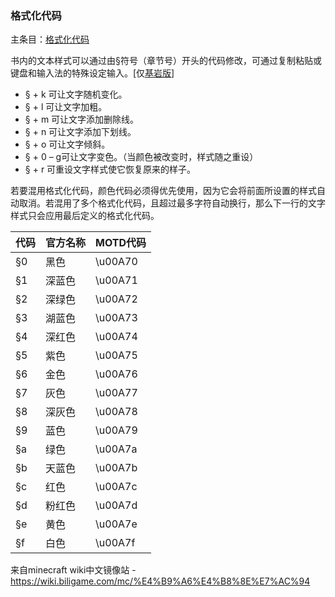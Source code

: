 ### 格式化代码

主条目：[格式化代码](https://wiki.biligame.com/mc/格式化代码)

书内的文本样式可以通过由§符号（章节号）开头的代码修改，可通过复制粘贴或键盘和输入法的特殊设定输入。[仅[基岩版](https://wiki.biligame.com/mc/基岩版)]

- § + k 可让文字随机变化。
- § + l 可让文字加粗。
- § + m 可让文字添加删除线。
- § + n 可让文字添加下划线。
- § + o 可让文字倾斜。
- § + 0 – g可让文字变色。（当颜色被改变时，样式随之重设）
- § + r 可重设文字样式使它恢复原来的样子。

若要混用格式化代码，颜色代码必须得优先使用，因为它会将前面所设置的样式自动取消。若混用了多个格式化代码，且超过最多字符自动换行，那么下一行的文字样式只会应用最后定义的格式化代码。

| 代码 | 官方名称 | MOTD代码 |
| ---- | -------- | -------- |
| §0   | 黑色     | \u00A70  |
| §1   | 深蓝色   | \u00A71  |
| §2   | 深绿色   | \u00A72  |
| §3   | 湖蓝色   | \u00A73  |
| §4   | 深红色   | \u00A74  |
| §5   | 紫色     | \u00A75  |
| §6   | 金色     | \u00A76  |
| §7   | 灰色     | \u00A77  |
| §8   | 深灰色   | \u00A78  |
| §9   | 蓝色     | \u00A79  |
| §a   | 绿色     | \u00A7a  |
| §b   | 天蓝色   | \u00A7b  |
| §c   | 红色     | \u00A7c  |
| §d   | 粉红色   | \u00A7d  |
| §e   | 黄色     | \u00A7e  |
| §f   | 白色     | \u00A7f  |



来自minecraft wiki中文镜像站 - https://wiki.biligame.com/mc/%E4%B9%A6%E4%B8%8E%E7%AC%94